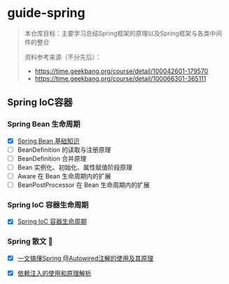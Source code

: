 # guide-spring
> 本仓库目标：主要学习总结Spring框架的原理以及Spring框架与各类中间件的整合
>
> 资料参考来源（不分先后）：
>
> - https://time.geekbang.org/course/detail/100042601-179570
> - https://time.geekbang.org/course/detail/100066301-365111

## Spring IoC容器
### Spring Bean 生命周期
- [x] [Spring Bean 基础知识](./spring-doc/Spring%20Bean%20基础.md)
- [ ] BeanDefinition 的读取与注册原理
- [ ] BeanDefinition 合并原理
- [ ] Bean 实例化、初始化、属性赋值阶段原理
- [ ] Aware 在 Bean 生命周期内的扩展
- [ ] BeanPostProcessor 在 Bean 生命周期内的扩展
### Spring IoC 容器生命周期
- [x] [Spring IoC 容器生命周期](./spring-doc/Spring%20IoC%20容器生命周期.md)

### Spring 散文 🐶
- [x] [一文搞懂Spring @Autowired注解的使用及其原理](./spring-doc/一文搞懂Spring@Autowired注解的使用及其原理.md)
- [x] [依赖注入的使用和原理解析]()

